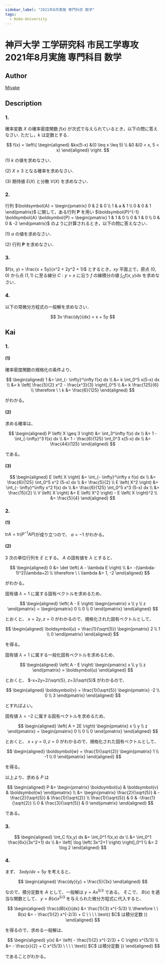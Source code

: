 ```yaml
---
sidebar_label: "2021年8月実施 専門科目 数学"
tags:
  - Kobe-University
---
```

# 神戸大学 工学研究科 市民工学専攻 2021年8月実施 専門科目 数学

## **Author**
[Miyake](https://miyake.github.io/exams/index.html)

## **Description**
### 1.
確率変数 $X$ の確率密度関数 $f(x)$ が次式で与えられているとき，以下の問に答えなさい. ただし，$k$ は定数とする．

$$
f(x) = \left\{ \begin{aligned} &kx(5-x) &(0 \leq x \leq 5) \\ &0 &(0 < x, 5 < x) \end{aligned} \right.
$$

(1) $k$ の値を求めなさい．

(2) $X \geq 3$ となる確率を求めなさい．

(3) 期待値 $E(X)$ と分散 $V(X)$ を求めなさい．

### 2.
行列 $\boldsymbol{A} = \begin{pmatrix} 0 & 2 & 0 \\ 1 & a & 1 \\ 0 & 0 & 1 \end{pmatrix}$ に関して，ある行列 $\boldsymbol{P}$ を用い $\boldsymbol{P}^{-1} \boldsymbol{A} \boldsymbol{P} = \begin{pmatrix} 1 & 1 & 0 \\ 0 & 1 & 0 \\ 0 & 0 & -2 \end{pmatrix}$ のように計算されるとき，以下の問に答えなさい．

(1) $a$ の値を求めなさい．

(2) 行列 $\boldsymbol{P}$ を求めなさい．

### 3.
$f(x, y) = \frac{x + 5y}{x^2 + 2y^2 + 1}$ とするとき，$xy$ 平面上で，原点 $(0, 0)$ から点 $(1, 1)$ に至る線分 $C: y=x$ に沿う $f$ の線積分の値 $\int_C f(x,y) ds$ を求めなさい．

### 4.
以下の常微分方程式の一般解を求めなさい．

$$
3x \frac{dy}{dx} = x + 5y
$$

## **Kai**
### 1.
#### (1)
確率密度関数の規格化の条件より、

$$
  \begin{aligned}
  1
  &= \int_{- \infty}^\infty f(x) dx
  \\
  &= k \int_0^5 x(5-x) dx
  \\
  &= k \left[ \frac{5}{2} x^2 - \frac{x^3}{3} \right]_0^5
  \\
  &= k \frac{125}{6}
  \\
  \therefore \ \ 
  k &= \frac{6}{125}
  \end{aligned}
$$

がわかる。

#### (2)
求める確率は、

$$
  \begin{aligned}
  P \left( X \geq 3 \right)
  &= \int_3^\infty f(x) dx
  \\
  &= 1 - \int_{-\infty}^3 f(x) dx
  \\
  &= 1 - \frac{6}{125} \int_0^3 x(5-x) dx
  \\
  &= \frac{44}{125}
  \end{aligned}
$$

である。

#### (3)

$$
  \begin{aligned}
  E \left( X \right)
  &= \int_{- \infty}^\infty x f(x) dx
  \\
  &= \frac{6}{125} \int_0^5 x^2 (5-x) dx
  \\
  &= \frac{5}{2}
  \\
  E \left( X^2 \right)
  &= \int_{- \infty}^\infty x^2 f(x) dx
  \\
  &= \frac{6}{125} \int_0^5 x^3 (5-x) dx
  \\
  &= \frac{15}{2}
  \\
  V \left( X \right)
  &= E \left( X^2 \right) - E \left( X \right)^2
  \\
  &= \frac{5}{4}
  \end{aligned}
$$

### 2.
#### (1)
$\mathrm{tr} A = \mathrm{tr} (P^{-1}AP)$が成り立つので、 $a=-1$ がわかる。

#### (2)
$3$ 次の単位行列を $E$ とする。
$A$ の固有値を $\lambda$ とすると、

$$
  \begin{aligned}
  0
  &= \det \left( A - \lambda E \right)
  \\
  &= -(\lambda-1)^2(\lambda+2)
  \\
  \therefore \ \ 
  \lambda &= 1, -2
  \end{aligned}
$$

がわかる。

固有値 $\lambda=1$ に属する固有ベクトルを求めるため、

$$
  \begin{aligned}
  \left( A - E \right) \begin{pmatrix} x \\ y \\ z \end{pmatrix} =
  \begin{pmatrix} 0 \\ 0 \\ 0 \end{pmatrix}
  \end{aligned}
$$

とおくと、 $x=2y,z=0$ がわかるので、規格化された固有ベクトルとして、

$$
  \begin{aligned}
  \boldsymbol{u} = \frac{1}{\sqrt{5}} \begin{pmatrix} 2 \\ 1 \\ 0 \end{pmatrix}
  \end{aligned}
$$

を得る。

固有値 $\lambda=1$ に属する一般化固有ベクトルを求めるため、

$$
  \begin{aligned}
  \left( A - E \right) \begin{pmatrix} x \\ y \\ z \end{pmatrix}
  = \boldsymbol{u}
  \end{aligned}
$$

とおくと、 $-x+2y=2/\sqrt{5}, z=3/\sqrt{5}$ がわかるので、

$$
  \begin{aligned}
  \boldsymbol{v} = \frac{1}{\sqrt{5}} \begin{pmatrix} -2 \\ 0 \\ 3 \end{pmatrix}
  \end{aligned}
$$

とすればよい。

固有値 $\lambda=-2$ に属する固有ベクトルを求めるため、

$$
  \begin{aligned}
  \left( A + 2E \right) \begin{pmatrix} x \\ y \\ z \end{pmatrix} =
  \begin{pmatrix} 0 \\ 0 \\ 0 \end{pmatrix}
  \end{aligned}
$$

とおくと、 $x+y=0,z=0$ がわかるので、規格化された固有ベクトルとして、

$$
  \begin{aligned}
  \boldsymbol{w} = \frac{1}{\sqrt{2}} \begin{pmatrix} 1 \\ -1 \\ 0 \end{pmatrix}
  \end{aligned}
$$

を得る。

以上より、求める $P$ は

$$
  \begin{aligned}
  P
  &= \begin{pmatrix} \boldsymbol{u} & \boldsymbol{v} & \boldsymbol{w} \end{pmatrix}
  \\
  &= \begin{pmatrix}
  \frac{2}{\sqrt{5}} & -\frac{2}{\sqrt{5}} &  \frac{1}{\sqrt{2}} \\
  \frac{1}{\sqrt{5}} &                   0 & -\frac{1}{\sqrt{2}} \\
                   0 &  \frac{3}{\sqrt{5}} &                   0
  \end{pmatrix}
  \end{aligned}
$$

である。

### 3.

$$
  \begin{aligned}
  \int_C f(x,y) ds
  &= \int_0^1 f(x,x) dx
  \\
  &= \int_0^1 \frac{6x}{3x^2+1} dx
  \\
  &= \left[ \log \left( 3x^2+1 \right) \right]_0^1
  \\
  &= 2 \log 2
  \end{aligned}
$$

### 4.
まず、 $3xdy/dx=5y$ を考えると、

$$
  \begin{aligned}
  \frac{dy}{y} = \frac{5}{3x}
  \end{aligned}
$$

なので、積分定数を $A$ として、一般解は $y = A x^{5/3}$ である。
そこで、 $B(x)$ を適当な関数として、
$y = B(x) x^{5/3}$ を与えられた微分方程式に代入すると、

$$
  \begin{aligned}
  \frac{dB(x)}{dx} &= \frac{1}{3} x^{-5/3}
  \\
  \therefore \ \ 
  B(x) &= - \frac{1}{2} x^{-2/3} + C
  \ \ \ \ \text{( $C$ は積分定数 )}
  \end{aligned}
$$

を得るので、求める一般解は、

$$
  \begin{aligned}
  y(x)
  &= \left( - \frac{1}{2} x^{-2/3} + C \right) x^{5/3}
  \\
  &= - \frac{x}{2} + C x^{5/3}
  \ \ \ \ \text{( $C$ は積分定数 )}
  \end{aligned}
$$

であることがわかる。